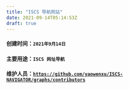 ```yaml
---
title: "ISCS 导航网站"
date: 2021-09-14T05:14:53Z
draft: true
---
```

#### 创建时间：`2021年9月14日`
#### 主要用途：`ISCS 网址导航`
#### 维护人员：[<a href="https://github.com/yaowenxu/ISCS-NAVIGATOR/graphs/contributors" target="_blank">`https://github.com/yaowenxu/ISCS-NAVIGATOR/graphs/contributors`</a>](https://github.com/yaowenxu/ISCS-NAVIGATOR/graphs/contributors)